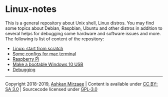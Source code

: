 # Linux-notes

This is a general repository about Unix shell, Linux distros. You may find some topics about Debian, Raspbian, Ubuntu and other distros in addition to several helps for debugging some hardware and software issues and more. The following is list of content of the repository:
- [Linux: start from scratch](https://github.com/ashki23/Linux-notes/blob/master/Linux-intro.md)
- [Some configs for mac terminal](https://github.com/ashki23/Linux-notes/blob/master/Mac_terminal.md)
- [Raspberry Pi](https://github.com/ashki23/Linux-notes/blob/master/Raspberry_Pi.md)
- [Make a bootable Windows 10 USB](https://github.com/ashki23/Linux-notes/blob/master/Bootable_Windows.md)
- [Debugging](https://github.com/ashki23/Linux-notes/blob/master/Debugging.md)

---
Copyright 2018-2019, [Ashkan Mirzaee](https://ashki23.github.io/index.html) | Content is available under [CC BY-SA 3.0](https://creativecommons.org/licenses/by-sa/3.0/) | Sourcecode licensed under [GPL-3.0](https://www.gnu.org/licenses/gpl-3.0.en.html)
